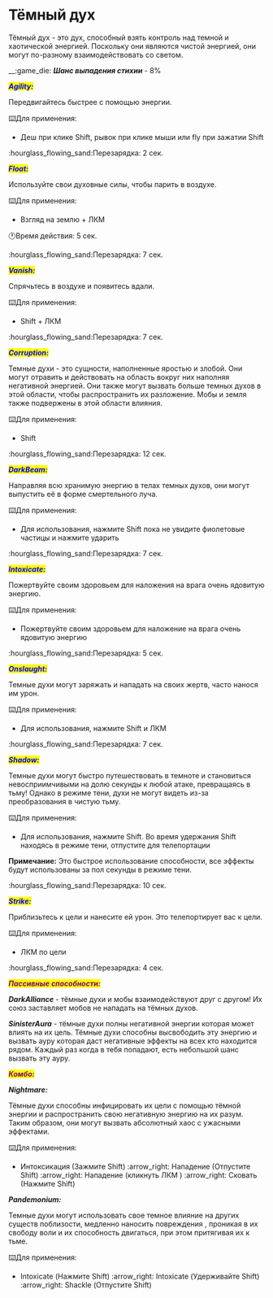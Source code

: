 # Тёмный дух

Тёмный дух - это дух, способный взять контроль над темной и хаотической энергией. Поскольку они являются чистой энергией, они могут по-разному взаимодействовать со светом.

__:game\_die: _**Шанс выпадения стихии**_ - 8%



_<mark style="color:blue;">**Agility:**</mark>_

Передвигайтесь быстрее с помощью энергии.

:keyboard:Для применения:

* Деш при клике  Shift, рывок при клике мыши или fly при зажатии Shift

:hourglass\_flowing\_sand:Перезарядка: 2 сек.



_<mark style="color:blue;">**Float:**</mark>_

Используйте свои духовные силы, чтобы парить в воздухе.

:keyboard:Для применения:

* Взгляд на землю + ЛКМ

:clock1:Время действия: 5 сек.

:hourglass\_flowing\_sand:Перезарядка: 7 сек.



_<mark style="color:blue;">**Vanish:**</mark>_

Спрячьтесь в воздухе и появитесь вдали.

:keyboard:Для применения:

* Shift + ЛКМ

:hourglass\_flowing\_sand:Перезарядка: 7 сек.



_<mark style="color:blue;">**Corruption:**</mark>_

Темные духи - это сущности, наполненные яростью и злобой. Они могут отравить и действовать на область вокруг них наполняя негативной энергией. Они также могут вызвать больше темных духов в этой области, чтобы распространить их разложение. Мобы и земля также подвержены в этой области влияния.

:keyboard:Для применения:

* Shift

:hourglass\_flowing\_sand:Перезарядка: 12 сек.



_<mark style="color:blue;">**DarkBeam:**</mark>_

Направляя всю хранимую энергию в телах темных духов, они могут выпустить её в форме смертельного луча.

:keyboard:Для применения:

* Для использования, нажмите  Shift пока не увидите фиолетовые частицы и нажмите ударить

:hourglass\_flowing\_sand:Перезарядка: 7 сек.



_<mark style="color:blue;">**Intoxicate:**</mark>_

Пожертвуйте своим здоровьем для наложения на врага очень ядовитую энергию.

:keyboard:Для применения:

* Пожертвуйте своим здоровьем для наложение на врага очень ядовитую энергию

:hourglass\_flowing\_sand:Перезарядка: 5 сек.



_<mark style="color:blue;">**Onslaught:**</mark>_

Темные духи могут заряжать и нападать на своих жертв, часто нанося им урон.

:keyboard:Для применения:

* Для использования, нажмите  Shift и ЛКМ

:hourglass\_flowing\_sand:Перезарядка: 7 сек.



_<mark style="color:blue;">**Shadow:**</mark>_

Темные духи могут быстро путешествовать в темноте и становиться невосприимчивыми на долю секунды к любой атаке, превращаясь в тьму! Однако в режиме тени, духи не могут видеть из-за преобразования в чистую тьму.

:keyboard:Для применения:

* Для использования, нажмите  Shift. Во время удержания  Shift находясь в режиме тени, отпустите для телепортации

**Примечание:** Это быстрое использование способности, все эффекты будут использованы за пол секунды в режиме тени.

:hourglass\_flowing\_sand:Перезарядка: 10 сек.



_<mark style="color:blue;">**Strike:**</mark>_

Приблизьтесь к цели и нанесите ей урон. Это телепортирует вас к цели.

:keyboard:Для применения:

* ЛКМ по цели

:hourglass\_flowing\_sand:Перезарядка: 4 сек.



_<mark style="color:purple;">**Пассивные способности:**</mark>_

_**DarkAlliance**_ - тёмные духи и мобы взаимодействуют друг с другом! Их союз заставляет мобов не нападать на тёмных духов.

_**SinisterAura**_ - тёмные духи полны негативной энергии которая может влиять на их цель. Тёмные духи способны высвободить эту энергию и вызвать ауру которая даст негативные эффекты на всех кто находится рядом. Каждый раз когда в тебя попадают, есть небольшой шанс вызвать эту ауру.



_<mark style="color:purple;">**Комбо:**</mark>_

_**Nightmare:**_

Тёмные духи способны инфицировать их цели с помощью тёмной энергии и распространить свою негативную энергию на их разум. Таким образом, они могут вызвать абсолютный хаос с ужасными эффектами.

:keyboard:Для применения:

* Интоксикация (Зажмите  Shift) :arrow\_right: Нападение (Отпустите  Shift) :arrow\_right: Нападение (кликнуть ЛКМ ) :arrow\_right: Сковать (Нажмите  Shift)

_**Pandemonium:**_

Темные духи могут использовать свое темное влияние на других существ поблизости, медленно наносить повреждения , проникая в их свободу воли и их способность двигаться, при этом притягивая их к тьме.

:keyboard:Для применения:

* Intoxicate (Нажмите  Shift) :arrow\_right: Intoxicate (Удерживайте  Shift) :arrow\_right: Shackle (Отпустите  Shift)&#x20;
